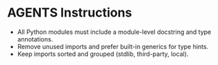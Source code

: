# AGENTS Instructions

- All Python modules must include a module-level docstring and type annotations.
- Remove unused imports and prefer built-in generics for type hints.
- Keep imports sorted and grouped (stdlib, third-party, local).
